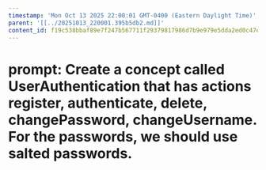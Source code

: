```yaml
---
timestamp: 'Mon Oct 13 2025 22:00:01 GMT-0400 (Eastern Daylight Time)'
parent: '[[../20251013_220001.395b5db2.md]]'
content_id: f19c538bbaf89e7f247b567711f29379817986d7b9e979e5dda2ed0c47ef512a
---
```


# prompt: Create a concept called UserAuthentication that has actions register, authenticate, delete, changePassword, changeUsername. For the passwords, we should use salted passwords.
